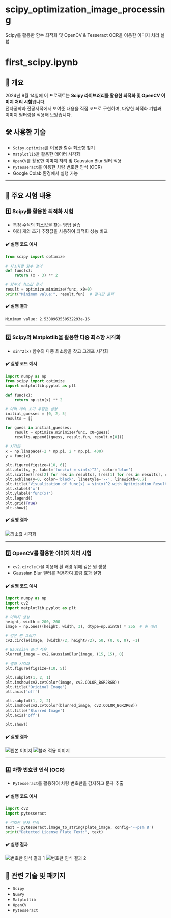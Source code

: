 # scipy_optimization_image_processing
Scipy를 활용한 함수 최적화 및 OpenCV & Tesseract OCR을 이용한 이미지 처리 실험

# first_scipy.ipynb

## 📌 개요
2024년 9월 14일에 이 프로젝트는 **Scipy 라이브러리를 활용한 최적화 및 OpenCV 이미지 처리 시험**입니다.  
전자공학과 전공서적에서 보여준 내용을 직접 코드로 구현하며, 다양한 최적화 기법과 이미지 필터링을 적용해 보았습니다.

## 🛠️ 사용한 기술
- `Scipy.optimize`를 이용한 함수 최소항 찾기
- `Matplotlib`을 활용한 데이터 시각화
- `OpenCV`를 활용한 이미지 처리 및 Gaussian Blur 필터 적용
- `Pytesseract`를 이용한 차량 번호판 인식 (OCR)
- Google Colab 환경에서 실행 가능

---

## 🔹 주요 시험 내용

### 1️⃣ Scipy를 활용한 최적화 시험
- 특정 수식의 최소값을 찾는 방법 실습
- 여러 개의 초기 추정값을 사용하여 최적화 성능 비교

#### ✔️ 실행 코드 예시
```python
from scipy import optimize

# 최소화할 함수 정의
def func(x):
    return (x - 3) ** 2

# 함수의 최소값 찾기
result = optimize.minimize(func, x0=0)
print("Minimum value:", result.fun)  # 결과값 출력
```
#### ✔️ 실행 결과
```
Minimum value: 2.5388963550532293e-16
```

---

### 2️⃣ Scipy와 Matplotlib을 활용한 다중 최소항 시각화
- `sin^2(x)` 함수의 다중 최소항을 찾고 그래프 시각화

#### ✔️ 실행 코드 예시
```python
import numpy as np
from scipy import optimize
import matplotlib.pyplot as plt

def func(x):
    return np.sin(x) ** 2

# 여러 개의 초기 추정값 설정
initial_guesses = [0, 2, 5]
results = []

for guess in initial_guesses:
    result = optimize.minimize(func, x0=guess)
    results.append((guess, result.fun, result.x[0]))

# 시각화
x = np.linspace(-2 * np.pi, 2 * np.pi, 400)
y = func(x)

plt.figure(figsize=(10, 6))
plt.plot(x, y, label='func(x) = sin(x)^2', color='blue')
plt.scatter([res[2] for res in results], [res[1] for res in results], color='red', zorder=5, label='Minima found')
plt.axhline(y=0, color='black', linestyle='--', linewidth=0.7)
plt.title('Visualization of func(x) = sin(x)^2 with Optimization Results')
plt.xlabel('x')
plt.ylabel('func(x)')
plt.legend()
plt.grid(True)
plt.show()
```
#### ✔️ 실행 결과
![최소값 시각화](이미지결과_1.png)

---

### 3️⃣ OpenCV를 활용한 이미지 처리 시험
- `cv2.circle()`을 이용해 흰 배경 위에 검은 원 생성
- Gaussian Blur 필터를 적용하여 흐림 효과 실험

#### ✔️ 실행 코드 예시
```python
import numpy as np
import cv2
import matplotlib.pyplot as plt

# 이미지 생성
height, width = 200, 200
image = np.ones((height, width, 3), dtype=np.uint8) * 255  # 흰 배경

# 검은 원 그리기
cv2.circle(image, (width//2, height//2), 50, (0, 0, 0), -1)

# Gaussian 블러 적용
blurred_image = cv2.GaussianBlur(image, (15, 15), 0)

# 결과 시각화
plt.figure(figsize=(10, 5))

plt.subplot(1, 2, 1)
plt.imshow(cv2.cvtColor(image, cv2.COLOR_BGR2RGB))
plt.title('Original Image')
plt.axis('off')

plt.subplot(1, 2, 2)
plt.imshow(cv2.cvtColor(blurred_image, cv2.COLOR_BGR2RGB))
plt.title('Blurred Image')
plt.axis('off')

plt.show()
```
#### ✔️ 실행 결과
![원본 이미지](이미지결과_2.png) ![블러 적용 이미지](이미지결과_3.png)

---

### 4️⃣ 차량 번호판 인식 (OCR)
- `Pytesseract`를 활용하여 차량 번호판을 감지하고 문자 추출

#### ✔️ 실행 코드 예시
```python
import cv2
import pytesseract

# 번호판 문자 인식
text = pytesseract.image_to_string(plate_image, config='--psm 8')
print("Detected License Plate Text:", text)
```
#### ✔️ 실행 결과
![번호판 인식 결과 1](이미지결과_5.png) ![번호판 인식 결과 2](이미지결과_6.png)

## 🔗 관련 기술 및 패키지
- `Scipy`
- `NumPy`
- `Matplotlib`
- `OpenCV`
- `Pytesseract`

